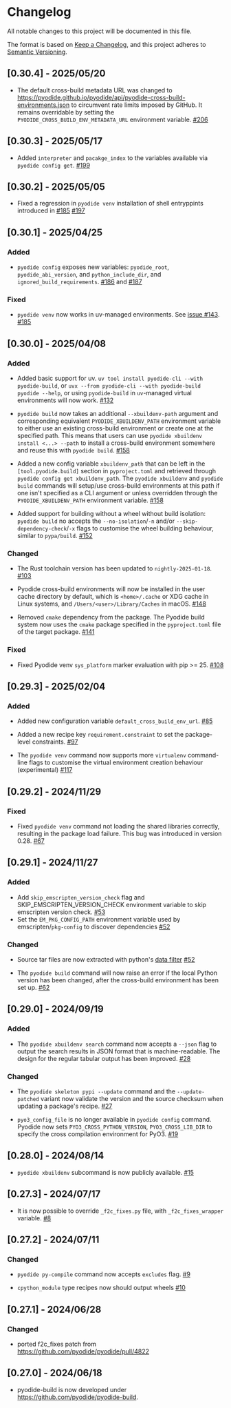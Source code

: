 # Changelog

All notable changes to this project will be documented in this file.

The format is based on [Keep a Changelog](https://keepachangelog.com/en/1.0.0/),
and this project adheres to [Semantic Versioning](https://semver.org/spec/v2.0.0.html).

## [0.30.4] - 2025/05/20

- The default cross-build metadata URL was changed to https://pyodide.github.io/pyodide/api/pyodide-cross-build-environments.json to
  circumvent rate limits imposed by GitHub. It remains overridable by setting the `PYODIDE_CROSS_BUILD_ENV_METADATA_URL` environment variable.
  [#206](https://github.com/pyodide/pyodide-build/pull/206)

## [0.30.3] - 2025/05/17

- Added `interpreter` and `pacakge_index` to the variables available via `pyodide config get`.
  [#199](https://github.com/pyodide/pyodide-build/pull/199)

## [0.30.2] - 2025/05/05

- Fixed a regression in `pyodide venv` installation of shell entryppints introduced in
  [#185](https://github.com/pyodide/pyodide-build/pull/185)
  [#197](https://github.com/pyodide/pyodide-build/pull/197)

## [0.30.1] - 2025/04/25

### Added

- `pyodide config` exposes new variables: `pyodide_root`, `pyodide_abi_version`, and `python_include_dir`,
  and `ignored_build_requirements`.
  [#186](https://github.com/pyodide/pyodide-build/pull/186) and [#187](https://github.com/pyodide/pyodide-build/pull/187)

### Fixed

- `pyodide venv` now works in uv-managed environments.
  See [issue #143](https://github.com/pyodide/pyodide-build/issues/143).
  [#185](https://github.com/pyodide/pyodide-build/pull/185)

## [0.30.0] - 2025/04/08

### Added

- Added basic support for uv. `uv tool install pyodide-cli --with pyodide-build`, or
  `uvx --from pyodide-cli --with pyodide-build pyodide --help`, or using `pyodide-build`
  in `uv`-managed virtual environments will now work.
  [#132](https://github.com/pyodide/pyodide-build/pull/132)

- `pyodide build` now takes an additional `--xbuildenv-path` argument and corresponding
  equivalent `PYODIDE_XBUILDENV_PATH` environment variable to either use an existing
  cross-build environment or create one at the specified path. This means that users
  can use `pyodide xbuildenv install <...> --path` to install a cross-build environment
  somewhere and reuse this with `pyodide build`.
  [#158](https://github.com/pyodide/pyodide-build/pull/158)

- Added a new config variable `xbuildenv_path` that can be left in the `[tool.pyodide.build]`
  section in `pyproject.toml` and retrieved through `pyodide config get xbuildenv_path`.
  The `pyodide xbuildenv` and `pyodide build` commands will setup/use cross-build environments
  at this path if one isn't specified as a CLI argument or unless overridden through the
  `PYODIDE_XBUILDENV_PATH` environment variable.
  [#158](https://github.com/pyodide/pyodide-build/pull/158)

- Added support for building without a wheel without build isolation: `pyodide build` no accepts
  the `--no-isolation`/`-n` and/or `--skip-dependency-check`/`-x` flags to customise the wheel
  building behaviour, similar to `pypa/build`.
  [#152](https://github.com/pyodide/pyodide-build/pull/152)

### Changed

- The Rust toolchain version has been updated to `nightly-2025-01-18`.
  [#103](https://github.com/pyodide/pyodide-build/pull/103)

- Pyodide cross-build environments will now be installed in the user cache directory by default,
  which is `<home>/.cache` or XDG cache in Linux systems, and `/Users/<user>/Library/Caches` in macOS.
  [#148](https://github.com/pyodide/pyodide-build/pull/148)

- Removed `cmake` dependency from the package.
  The Pyodide build system now uses the `cmake` package specified in the `pyproject.toml` file
  of the target package.
  [#141](https://github.com/pyodide/pyodide-build/pull/141)

### Fixed

- Fixed Pyodide venv `sys_platform` marker evaluation with pip >= 25.
  [#108](https://github.com/pyodide/pyodide-build/pull/108)

## [0.29.3] - 2025/02/04

### Added

- Added new configuration variable `default_cross_build_env_url`.
  [#85](https://github.com/pyodide/pyodide-build/pull/85)

- Added a new recipe key `requirement.constraint` to set the package-level constraints.
  [#97](https://github.com/pyodide/pyodide-build/pull/97)

- The `pyodide venv` command now supports more `virtualenv` command-line flags
  to customise the virtual environment creation behaviour (experimental)
  [#117](https://github.com/pyodide/pyodide-build/pull/117)

## [0.29.2] - 2024/11/29

### Fixed

- Fixed `pyodide venv` command not loading the shared libraries correctly, resulting in the package load failure.
  This bug was introduced in version 0.28.
  [#67](https://github.com/pyodide/pyodide-build/pull/67)

## [0.29.1] - 2024/11/27

### Added

- Add `skip_emscripten_version_check` flag and SKIP_EMSCRIPTEN_VERSION_CHECK environment
  variable to skip emscripten version check.
  [#53](https://github.com/pyodide/pyodide-build/pull/53)
- Set the `EM_PKG_CONFIG_PATH` environment variable used by emscripten/`pkg-config` to discover dependencies
  [#52](https://github.com/pyodide/pyodide-build/pull/52)

### Changed

- Source tar files are now extracted with python's [data filter](https://docs.python.org/3/library/tarfile.html#tarfile.data_filter)
  [#52](https://github.com/pyodide/pyodide-build/pull/52)

- The `pyodide build` command will now raise an error if the local Python version has been changed,
  after the cross-build environment has been set up.
  [#62](https://github.com/pyodide/pyodide-build/pull/62)

## [0.29.0] - 2024/09/19

### Added

- The `pyodide xbuildenv search` command now accepts a `--json` flag to output the
  search results in JSON format that is machine-readable. The design for the regular
  tabular output has been improved.
  [#28](https://github.com/pyodide/pyodide-build/pull/28)

### Changed

- The `pyodide skeleton pypi --update` command and the `--update-patched` variant now
  validate the version and the source checksum when updating a package's recipe.
  [#27](https://github.com/pyodide/pyodide-build/pull/27)

- `pyo3_config_file` is no longer available in `pyodide config` command.
  Pyodide now sets `PYO3_CROSS_PYTHON_VERSION`, `PYO3_CROSS_LIB_DIR` to specify the cross compilation environment
  for PyO3.
  [#19](https://github.com/pyodide/pyodide-build/pull/19)

## [0.28.0] - 2024/08/14

- `pyodide xbuildenv` subcommand is now publicly available.
  [#15](https://github.com/pyodide/pyodide-build/pull/15)

## [0.27.3] - 2024/07/17

- It is now possible to override `_f2c_fixes.py` file, with `_f2c_fixes_wrapper` variable.
  [#8](https://github.com/pyodide/pyodide-build/pull/8)

## [0.27.2] - 2024/07/11

### Changed

- `pyodide py-compile` command now accepts `excludes` flag.
  [#9](https://github.com/pyodide/pyodide-build/pull/9)

- `cpython_module` type recipes now should output wheels
  [#10](https://github.com/pyodide/pyodide-build/pull/10)

## [0.27.1] - 2024/06/28

### Changed

- ported f2c_fixes patch from https://github.com/pyodide/pyodide/pull/4822

## [0.27.0] - 2024/06/18

- pyodide-build is now developed under https://github.com/pyodide/pyodide-build.
